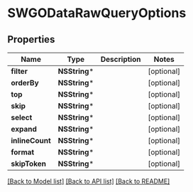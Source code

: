 # SWGODataRawQueryOptions

## Properties
Name | Type | Description | Notes
------------ | ------------- | ------------- | -------------
**filter** | **NSString*** |  | [optional] 
**orderBy** | **NSString*** |  | [optional] 
**top** | **NSString*** |  | [optional] 
**skip** | **NSString*** |  | [optional] 
**select** | **NSString*** |  | [optional] 
**expand** | **NSString*** |  | [optional] 
**inlineCount** | **NSString*** |  | [optional] 
**format** | **NSString*** |  | [optional] 
**skipToken** | **NSString*** |  | [optional] 

[[Back to Model list]](../README.md#documentation-for-models) [[Back to API list]](../README.md#documentation-for-api-endpoints) [[Back to README]](../README.md)


